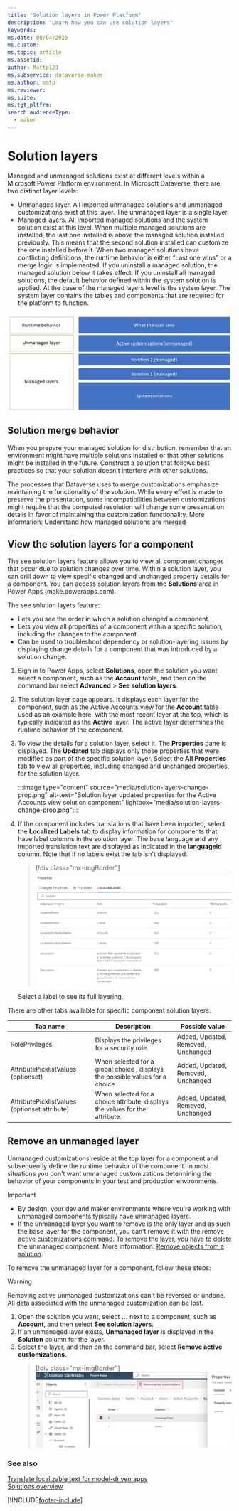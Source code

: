 ```yaml
---
title: "Solution layers in Power Platform"
description: "Learn how you can use solution layers"
keywords: 
ms.date: 08/04/2025
ms.custom: 
ms.topic: article
ms.assetid: 
author: Mattp123
ms.subservice: dataverse-maker
ms.author: matp
ms.reviewer: 
ms.suite: 
ms.tgt_pltfrm: 
search.audienceType: 
  - maker
---
```

# Solution layers

Managed and unmanaged solutions exist at different levels within a Microsoft Power Platform environment. In Microsoft Dataverse, there are two distinct layer levels:  

- Unmanaged layer. All imported unmanaged solutions and unmanaged customizations exist at this layer. The unmanaged layer is a single layer.  
- Managed layers. All imported managed solutions and the system solution exist at this level. When multiple managed solutions are installed, the last one installed is above the managed solution installed previously. This means that the second solution installed can customize the one installed before it. When two managed solutions have conflicting definitions, the runtime behavior is either “Last one wins” or a merge logic is implemented.  If you uninstall a managed solution, the managed solution below it takes effect. If you uninstall all managed solutions, the default behavior defined within the system solution is applied. At the base of the managed layers level is the system layer. The system layer contains the tables and components that are required for the platform to function.

![Solution layers.](media/solution-layers.png)

## Solution merge behavior

When you prepare your managed solution for distribution, remember that an environment might have multiple solutions installed or that other solutions might be installed in the future. Construct a solution that follows best practices so that your solution doesn't interfere with other solutions.

The processes that Dataverse uses to merge customizations emphasize maintaining the functionality of the solution. While every effort is made to preserve the presentation, some incompatibilities between customizations might require that the computed resolution will change some presentation details in favor of maintaining the customization functionality. More information: [Understand how managed solutions are merged](/power-platform/alm/how-managed-solutions-merged)

## View the solution layers for a component

The see solution layers feature allows you to view all component changes that occur due to solution changes over time. Within a solution layer, you can drill down to view specific changed and unchanged property details for a component. You can access solution layers from the **Solutions** area in Power Apps (make.powerapps.com).

The see solution layers feature:

- Lets you see the order in which a solution changed a component.
- Lets you view all properties of a component within a specific solution, including the changes to the component.
- Can be used to troubleshoot dependency or solution-layering issues by displaying change details for a component that was introduced by a solution change.

1. Sign in to Power Apps, select **Solutions**, open the solution you want, select a component, such as the **Account** table, and then on the command bar select **Advanced** > **See solution layers**.
1. The solution layer page appears. It displays each layer for the component, such as the Active Accounts view for the **Account** table used as an example here, with the most recent layer at the top, which is typically indicated as the **Active** layer. The active layer determines the runtime behavior of the component.
1. To view the details for a solution layer, select it. The **Properties** pane is displayed. The **Updated** tab displays only those properties that were modified as part of the specific solution layer. Select the **All Properties** tab to view all properties, including changed and unchanged properties, for the solution layer.

   :::image type="content" source="media/solution-layers-change-prop.png" alt-text="Solution layer updated properties for the Active Accounts view solution component" lightbox="media/solution-layers-change-prop.png":::
1. If the component includes translations that have been imported, select the **Localized Labels** tab to display information for components that have label columns in the solution layer. The base language and any imported translation text are displayed as indicated in the **languageid** column. Note that if no labels exist the tab isn't displayed.  
   > [!div class="mx-imgBorder"] 
   > ![Solution layer localized labels.](media/localized-labels.png "Solution layer localized labels")

    Select a label to see its full layering.

There are other tabs available for specific component solution layers.

|Tab name  |Description  |Possible value  |
|---------|---------|---------|
|RolePrivileges     | Displays the privileges for a security role.   | Added, Updated, Removed, Unchanged   |
|AttributePicklistValues (optionset)  | When selected for a global choice , displays the possible values for a choice .   | Added, Updated, Removed, Unchanged        |
|AttributePicklistValues (optionset attribute)   |  When selected for a choice  attribute, displays the values for the attribute.        | Added, Updated, Removed, Unchanged        |

## Remove an unmanaged layer

Unmanaged customizations reside at the top layer for a component and subsequently define the runtime behavior of the component. In most situations you don't want unmanaged customizations determining the behavior of your components in your test and production environments.

> [!IMPORTANT]
>
> - By design, your dev and maker environments where you're working with unmanaged components typically have unmanaged layers.
> - If the unmanaged layer you want to remove is the only layer and as such the base layer for the component, you can’t remove it with the remove active customizations command. To remove the layer, you have to delete the unmanaged component. More information: [Remove objects from a solution](create-solution.md#remove-objects-from-a-solution).

To remove the unmanaged layer for a component, follow these steps:

> [!WARNING]
> Removing active unmanaged customizations can't be reversed or undone. All data associated with the unmanaged customization can be lost.

1. Open the solution you want, select **...** next to a component, such as **Account**, and then select **See solution layers**.
1. If an unmanaged layer exists, **Unmanaged layer** is displayed in the **Solution** column for the layer.
1. Select the layer, and then on the command bar, select **Remove active customizations**.
    > [!div class="mx-imgBorder"] 
    > ![Remove unmanaged layer.](media/remove-unmanaged-layer.png)

### See also

[Translate localizable text for model-driven apps](../model-driven-apps/translate-localizable-text.md) <br />
[Solutions overview](solutions-overview.md)


[!INCLUDE[footer-include](../../includes/footer-banner.md)]
